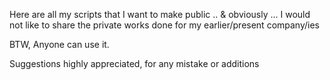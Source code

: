 Here are all my scripts that I want to make public ..
& obviously ...
I would not like to share the private works done for my earlier/present company/ies


BTW, Anyone can use it.

Suggestions highly appreciated, for any mistake or additions
